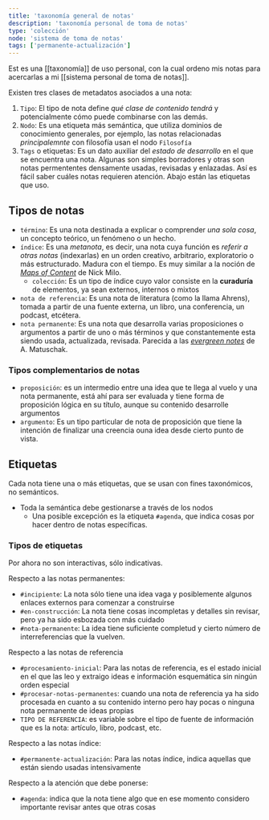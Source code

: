 ```yaml
---
title: 'taxonomía general de notas'
description: 'taxonomía personal de toma de notas'
type: 'colección'
node: 'sistema de toma de notas'
tags: ['permanente-actualización']
---
```


Est es una [[taxonomía]] de uso personal, con la cual ordeno mis notas para acercarlas a mi [[sistema personal de toma de notas]].

Existen tres clases de metadatos asociados a una nota: 

1. `Tipo`: El tipo de nota define *qué clase de contenido tendrá* y potencialmente cómo puede combinarse con las demás.
2. `Nodo`: Es una etiqueta más semántica, que utiliza dominios de conocimiento generales, por ejemplo, las notas relacionadas *principalemnte* con filosofía usan el nodo `Filosofía`
3. `Tags` o etiquetas: Es un dato auxiliar del *estado de desarrollo* en el que se encuentra una nota. Algunas son simples borradores y otras son notas permententes densamente usadas, revisadas y enlazadas. Así es fácil saber cuáles notas requieren atención. Abajo están las etiquetas que uso.

## Tipos de notas

- `término`: Es una nota destinada a explicar o comprender *una sola cosa*, un concepto teórico, un fenómeno o un hecho.
- `índice`: Es una *metanota*, es decir, una nota cuya función es *referir a otras notas* (indexarlas) en un orden creativo, arbitrario, exploratorio o más estructurado. Madura con el tiempo. Es muy similar a la noción de [*Maps of Content*](https://forum.obsidian.md/t/on-the-process-of-making-mocs/1060) de Nick Milo.
	- `colección`: Es un tipo de índice cuyo valor consiste en la **curaduría** de elementos, ya sean externos, internos o mixtos
- `nota de referencia`: Es una nota de literatura (como la llama Ahrens), tomada a partir de una fuente externa, un libro, una conferencia, un podcast, etcétera. 
- `nota permanente`: Es una nota que desarrolla varias proposiciones o argumentos a partir de uno o más términos y que constantemente esta siendo usada, actualizada, revisada. Parecida a las [*evergreen notes*](https://notes.andymatuschak.org/z4SDCZQeRo4xFEQ8H4qrSqd68ucpgE6LU155C) de A. Matuschak.

### Tipos complementarios de notas

- `proposición`: es un intermedio entre una idea que te llega al vuelo y una nota permanente, está ahí para ser evaluada y tiene forma de proposición lógica en su título, aunque su contenido desarrolle argumentos
- `argumento`: Es un tipo particular de nota de proposición que tiene la intención de finalizar una creencia ouna idea desde cierto punto de vista.

## Etiquetas

Cada nota tiene una o más etiquetas, que se usan con fines taxonómicos, no semánticos.
- Toda la semántica debe gestionarse a través de los nodos
	- Una posible excepción es la etiqueta `#agenda`, que indica cosas por hacer dentro de notas específicas.

### Tipos de etiquetas

Por ahora no son interactivas, sólo indicativas. 

Respecto a las notas permanentes:

- `#incipiente`:  La nota sólo tiene una idea vaga y posiblemente algunos enlaces externos para comenzar a construirse
- `#en-construcción`: La nota tiene cosas incompletas y detalles sin revisar, pero ya ha sido esbozada con más cuidado
- `#nota-permanente`: La idea tiene suficiente completud y cierto número de interreferencias que la vuelven.

Respecto a las notas de referencia

- `#procesamiento-inicial`: Para las notas de referencia, es el estado inicial en el que las leo y extraigo ideas e información esquemática sin ningún orden especial
- `#procesar-notas-permanentes`: cuando una nota de referencia ya ha sido procesada en cuanto a su contenido interno pero hay pocas o ninguna nota permanente de ideas propias
- `TIPO DE REFERENCIA`: es variable sobre el tipo de fuente de información que es la nota: artículo, libro, podcast, etc.

Respecto a las notas índice:

- `#permanente-actualización`: Para las notas índice, indica aquellas que están siendo usadas intensivamente

Respecto a la atención que debe ponerse:

- `#agenda`: indica que la nota tiene algo que en ese momento considero importante revisar antes que otras cosas

